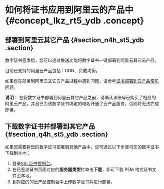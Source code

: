 # 如何将证书应用到阿里云的产品中 {#concept_lkz_rt5_ydb .concept}

## 部署到阿里云其它产品 {#section_n4h_st5_ydb .section}

数字证书签发后，您可以通过推送功能将数字证书一键部署到阿里云其它云产品。

目前已支持的阿里云产品包括：CDN、负载均衡。

如果您在部署到阿里云其它云产品过程中遇到问题，请参考[证书部署到云产品常见问题](intl.zh-CN/常见问题/常见问题/证书推送到云产品常见问题.md#)。

**说明：** 在将数字证书部署到阿里云其它产品之前，请确认该账号已购买了相应的阿里云产品，并且已为该数字证书绑定的域名开通了云产品服务，否则将无法完成部署。

## 下载数字证书并部署到其它产品 {#section_q4h_st5_ydb .section}

如果您需要将您的数字证书部署到其他产品中，您可通过以下步骤将您的数字证书下载到本地：

1.  登录[SSL证书控制台](https://account.alibabacloud.com/login/login.htm)。
2.  在已签发证书页面对应的**服务器类型**栏单击**下载**，即可下载 PEM 格式证书文件至本地。
3.  到对应的的云产品控制台中上传数字证书并进行部署。

